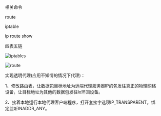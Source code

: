 相关命令

route

iptable

ip route show

四表五链

![iptables](..\iptables.PNG)

![route](..\route.PNG)



实现透明代理(应用不知情的情况下代理)：

1、修改路由表，让数据包目标地址为远端代理服务器IP的包发往真正的物理网络设备，让目标地址为其他的数据包发往lo环回设备。

2、接着本地运行本地代理客户端程序，打开套接字选项IP_TRANSPARENT，绑定监听INADDR_ANY。



